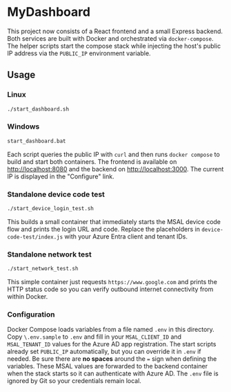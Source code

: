# MyDashboard

This project now consists of a React frontend and a small Express backend.
Both services are built with Docker and orchestrated via `docker-compose`.
The helper scripts start the compose stack while injecting the host's public IP
address via the `PUBLIC_IP` environment variable.

## Usage

### Linux

```sh
./start_dashboard.sh
```

### Windows

```bat
start_dashboard.bat
```

Each script queries the public IP with `curl` and then runs `docker compose`
to build and start both containers. The frontend is available on
[http://localhost:8080](http://localhost:8080) and the backend on
[http://localhost:3000](http://localhost:3000). The current IP is displayed in
the "Configure" link.

### Standalone device code test

```sh
./start_device_login_test.sh
```
This builds a small container that immediately starts the MSAL device code flow and prints the login URL and code. Replace the placeholders in `device-code-test/index.js` with your Azure Entra client and tenant IDs.

### Standalone network test

```sh
./start_network_test.sh
```
This simple container just requests `https://www.google.com` and prints the HTTP
status code so you can verify outbound internet connectivity from within Docker.


### Configuration

Docker Compose loads variables from a file named `.env` in this directory.
Copy `\.env.sample` to `.env` and fill in your `MSAL_CLIENT_ID` and
`MSAL_TENANT_ID` values for the Azure AD app registration. The start scripts
already set `PUBLIC_IP` automatically, but you can override it in `.env` if
needed. Be sure there are **no spaces** around the `=` sign when defining the
variables. These MSAL values are forwarded to the backend container when the
stack starts so it can authenticate with Azure AD. The `.env` file is ignored
by Git so your credentials remain local.

